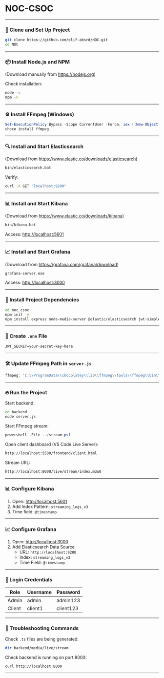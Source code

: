 # NOC-CSOC

---

### 🔧 Clone and Set Up Project
```bash
git clone https://github.com/elif-absrd/NOC.git
cd NOC
```

---

### 📦 Install Node.js and NPM  
(Download manually from https://nodejs.org)

Check installation:
```bash
node -v
npm -v
```

---

### ⚙️ Install FFmpeg (Windows)
```powershell
Set-ExecutionPolicy Bypass -Scope CurrentUser -Force; iex ((New-Object System.Net.WebClient).DownloadString('https://chocolatey.org/install.ps1'))
choco install ffmpeg
```

---

### 🔍 Install and Start Elasticsearch
(Download from https://www.elastic.co/downloads/elasticsearch)

```bash
bin/elasticsearch.bat
```

Verify:
```bash
curl -X GET "localhost:9200"
```

---

### 📊 Install and Start Kibana
(Download from https://www.elastic.co/downloads/kibana)

```bash
bin/kibana.bat
```

Access: [http://localhost:5601](http://localhost:5601)

---

### 📈 Install and Start Grafana
(Download from https://grafana.com/grafana/download)

```bash
grafana-server.exe
```

Access: [http://localhost:3000](http://localhost:3000)

---

### 📁 Install Project Dependencies
```bash
cd noc_csoc
npm init -y
npm install express node-media-server @elastic/elasticsearch jwt-simple bcrypt dotenv cors child_process
```

---

### 🔑 Create `.env` File
```env
JWT_SECRET=your-secret-key-here
```

---

### 🛠 Update FFmpeg Path in `server.js`
```js
ffmpeg: 'C:\\ProgramData\\chocolatey\\lib\\ffmpeg\\tools\\ffmpeg\\bin\\ffmpeg.exe'
```

---

### 🔥 Run the Project

Start backend:
```bash
cd backend
node server.js
```

Start FFmpeg stream:
```powershell
powershell -File ../stream.ps1
```

Open client dashboard (VS Code Live Server):
```bash
http://localhost:5500/frontend/client.html
```

Stream URL:
```bash
http://localhost:8000/live/stream/index.m3u8
```

---

### 📊 Configure Kibana
1. Open: [http://localhost:5601](http://localhost:5601)  
2. Add Index Pattern: `streaming_logs_v3`  
3. Time field: `@timestamp`

---

### 📈 Configure Grafana
1. Open: [http://localhost:3000](http://localhost:3000)  
2. Add Elasticsearch Data Source  
   - URL: `http://localhost:9200`  
   - Index: `streaming_logs_v3`  
   - Time Field: `@timestamp`

---

### 🔐 Login Credentials

| Role   | Username | Password   |
|--------|----------|------------|
| Admin  | admin    | admin123   |
| Client | client1  | client123  |

---

### 🧪 Troubleshooting Commands

Check `.ts` files are being generated:
```bash
dir backend/media/live/stream
```

Check backend is running on port 8000:
```bash
curl http://localhost:8000
```

---

